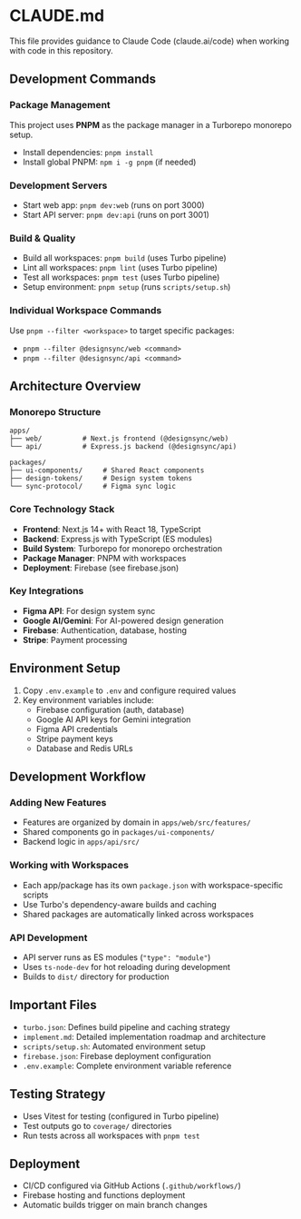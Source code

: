 # CLAUDE.md

This file provides guidance to Claude Code (claude.ai/code) when working with code in this repository.

## Development Commands

### Package Management
This project uses **PNPM** as the package manager in a Turborepo monorepo setup.

- Install dependencies: `pnpm install`
- Install global PNPM: `npm i -g pnpm` (if needed)

### Development Servers
- Start web app: `pnpm dev:web` (runs on port 3000)
- Start API server: `pnpm dev:api` (runs on port 3001)

### Build & Quality
- Build all workspaces: `pnpm build` (uses Turbo pipeline)
- Lint all workspaces: `pnpm lint` (uses Turbo pipeline) 
- Test all workspaces: `pnpm test` (uses Turbo pipeline)
- Setup environment: `pnpm setup` (runs `scripts/setup.sh`)

### Individual Workspace Commands
Use `pnpm --filter <workspace>` to target specific packages:
- `pnpm --filter @designsync/web <command>`
- `pnpm --filter @designsync/api <command>`

## Architecture Overview

### Monorepo Structure
```
apps/
├── web/          # Next.js frontend (@designsync/web)
└── api/          # Express.js backend (@designsync/api)

packages/
├── ui-components/     # Shared React components
├── design-tokens/     # Design system tokens
└── sync-protocol/     # Figma sync logic
```

### Core Technology Stack
- **Frontend**: Next.js 14+ with React 18, TypeScript
- **Backend**: Express.js with TypeScript (ES modules)
- **Build System**: Turborepo for monorepo orchestration
- **Package Manager**: PNPM with workspaces
- **Deployment**: Firebase (see firebase.json)

### Key Integrations
- **Figma API**: For design system sync
- **Google AI/Gemini**: For AI-powered design generation
- **Firebase**: Authentication, database, hosting
- **Stripe**: Payment processing

## Environment Setup

1. Copy `.env.example` to `.env` and configure required values
2. Key environment variables include:
   - Firebase configuration (auth, database)
   - Google AI API keys for Gemini integration
   - Figma API credentials
   - Stripe payment keys
   - Database and Redis URLs

## Development Workflow

### Adding New Features
- Features are organized by domain in `apps/web/src/features/`
- Shared components go in `packages/ui-components/`
- Backend logic in `apps/api/src/`

### Working with Workspaces
- Each app/package has its own `package.json` with workspace-specific scripts
- Use Turbo's dependency-aware builds and caching
- Shared packages are automatically linked across workspaces

### API Development
- API server runs as ES modules (`"type": "module"`)
- Uses `ts-node-dev` for hot reloading during development
- Builds to `dist/` directory for production

## Important Files

- `turbo.json`: Defines build pipeline and caching strategy
- `implement.md`: Detailed implementation roadmap and architecture
- `scripts/setup.sh`: Automated environment setup
- `firebase.json`: Firebase deployment configuration
- `.env.example`: Complete environment variable reference

## Testing Strategy

- Uses Vitest for testing (configured in Turbo pipeline)
- Test outputs go to `coverage/` directories
- Run tests across all workspaces with `pnpm test`

## Deployment

- CI/CD configured via GitHub Actions (`.github/workflows/`)
- Firebase hosting and functions deployment
- Automatic builds trigger on main branch changes